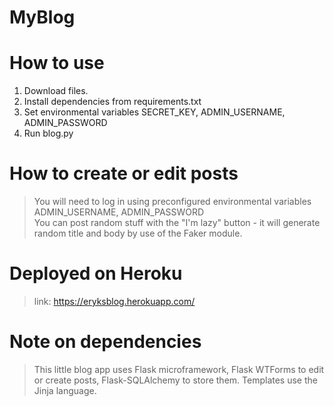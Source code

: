 # MyBlog

# How to use
1. Download files.
2. Install dependencies from requirements.txt
3. Set environmental variables SECRET_KEY, ADMIN_USERNAME, ADMIN_PASSWORD
4. Run blog.py

# How to create or edit posts
>You will need to log in using preconfigured environmental variables ADMIN_USERNAME, ADMIN_PASSWORD  
>You can post random stuff with the "I'm lazy" button - it will generate random title and body by use of the Faker module.

# Deployed on Heroku
>link: https://eryksblog.herokuapp.com/

# Note on dependencies
>This little blog app uses Flask microframework, Flask WTForms to edit or create posts, Flask-SQLAlchemy to store them. Templates use the Jinja language.
